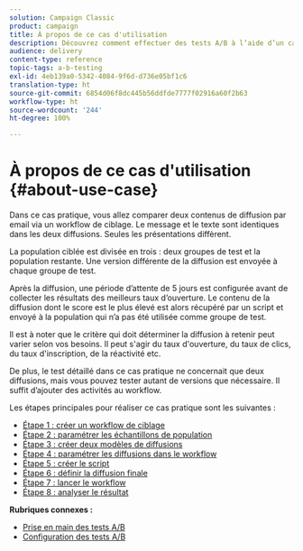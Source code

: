 ```yaml
---
solution: Campaign Classic
product: campaign
title: À propos de ce cas d'utilisation
description: Découvrez comment effectuer des tests A/B à l’aide d’un cas d’utilisation spécifique.
audience: delivery
content-type: reference
topic-tags: a-b-testing
exl-id: 4eb139a0-5342-4084-9f6d-d736e05bf1c6
translation-type: ht
source-git-commit: 6854d06f8dc445b56ddfde7777f02916a60f2b63
workflow-type: ht
source-wordcount: '244'
ht-degree: 100%

---
```


# À propos de ce cas d&#39;utilisation {#about-use-case}

Dans ce cas pratique, vous allez comparer deux contenus de diffusion par email via un workflow de ciblage. Le message et le texte sont identiques dans les deux diffusions. Seules les présentations diffèrent.

La population ciblée est divisée en trois : deux groupes de test et la population restante. Une version différente de la diffusion est envoyée à chaque groupe de test.

Après la diffusion, une période d’attente de 5 jours est configurée avant de collecter les résultats des meilleurs taux d’ouverture. Le contenu de la diffusion dont le score est le plus élevé est alors récupéré par un script et envoyé à la population qui n’a pas été utilisée comme groupe de test.

Il est à noter que le critère qui doit déterminer la diffusion à retenir peut varier selon vos besoins. Il peut s&#39;agir du taux d&#39;ouverture, du taux de clics, du taux d&#39;inscription, de la réactivité etc.

De plus, le test détaillé dans ce cas pratique ne concernait que deux diffusions, mais vous pouvez tester autant de versions que nécessaire. Il suffit d’ajouter des activités au workflow.

Les étapes principales pour réaliser ce cas pratique sont les suivantes :

* [Étape 1 : créer un workflow de ciblage](../../delivery/using/a-b-testing-uc-targeting-workflow.md)
* [Étape 2 : paramétrer les échantillons de population](../../delivery/using/a-b-testing-uc-population-samples.md)
* [Étape 3 : créer deux modèles de diffusions](../../delivery/using/a-b-testing-uc-delivery-templates.md)
* [Étape 4 : paramétrer les diffusions dans le workflow](../../delivery/using/a-b-testing-uc-configuring-deliveries.md)
* [Étape 5 : créer le script](../../delivery/using/a-b-testing-uc-script.md)
* [Étape 6 : définir la diffusion finale](../../delivery/using/a-b-testing-uc-final-delivery.md)
* [Étape 7 : lancer le workflow](../../delivery/using/a-b-testing-uc-start-workflow.md)
* [Étape 8 : analyser le résultat](../../delivery/using/a-b-testing-uc-analyzing.md)

**Rubriques connexes :**

* [Prise en main des tests A/B](../../delivery/using/get-started-a-b-testing.md)
* [Configuration des tests A/B](../../delivery/using/configuring-a-b-testing.md)
